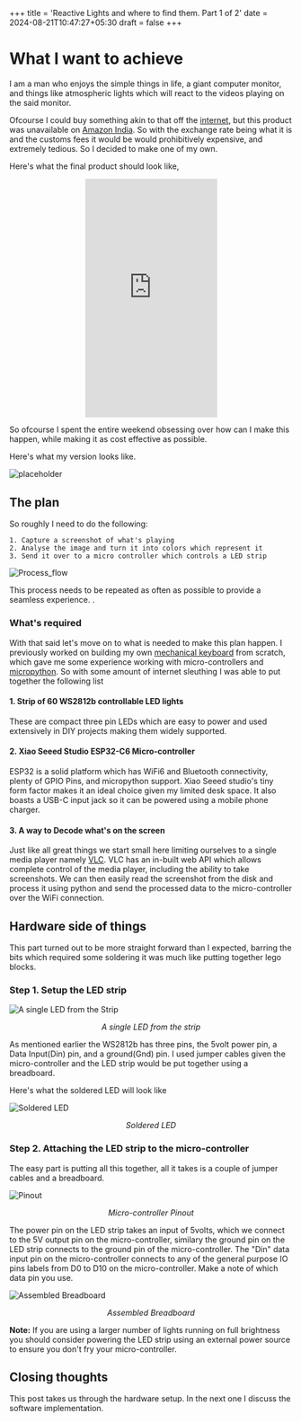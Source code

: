 +++
title = 'Reactive Lights and where to find them. Part 1 of 2'
date = 2024-08-21T10:47:27+05:30
draft = false
+++

# What I want to achieve
I am a man who enjoys the simple things in life, a giant computer monitor, and things like atmospheric lights which will react to 
the videos playing on the said monitor. 

Ofcourse I could buy something akin to that off the [internet](https://us.govee.com/products/govee-tv-backlight-3-lite?Size=For%2075-85%20inch%20TVs&Version=DUNE-themed%20Packaging), 
but this product was unavailable on [Amazon India](https://www.amazon.in). So with the exchange rate being what it is and 
the customs fees it would be would prohibitively expensive, and extremely tedious. So I decided to make one of my own.

Here's what the final product should look like, 	

<div style="display: flex; justify-content: center;">
<iframe width="235" height="424.5" src="https://www.youtube.com/embed/1Lx_C2iYTV0" title="Finding Nemo but the TV lights REACT! 🤯" frameborder="0" allow="accelerometer; autoplay; clipboard-write; encrypted-media; gyroscope; picture-in-picture; web-share" referrerpolicy="strict-origin-when-cross-origin" allowfullscreen></iframe>
</div>

So ofcourse I spent the entire weekend obsessing over how can I make this happen, 
while making it as cost effective as possible.

Here's what my version looks like.

![placeholder](#)

## The plan

So roughly I need to do the following:

    1. Capture a screenshot of what's playing
    2. Analyse the image and turn it into colors which represent it
    3. Send it over to a micro controller which controls a LED strip

![Process_flow](/images/flow.svg)

This process needs to be repeated as often as possible to provide a seamless experience. . 

### What's required
With that said let's move on to what is needed to make this plan happen. I previously worked on building my 
own [mechanical keyboard](https://github.com/adityadhegde/shorty40) from scratch, which gave me some experience 
working with micro-controllers and [micropython](https://micropython.org/). So with some amount of internet sleuthing I was 
able to put together the following list

#### 1. Strip of 60 WS2812b controllable LED lights
These are compact three pin LEDs which are easy to power and used extensively in DIY projects making them widely supported.
 
#### 2. Xiao Seeed Studio ESP32-C6 Micro-controller
ESP32 is a solid platform which has WiFi6 and Bluetooth connectivity, plenty of GPIO Pins, and micropython support. Xiao Seeed 
studio's tiny form factor makes it an ideal choice given my limited desk space. It also boasts a USB-C input jack so it can be powered using 
a mobile phone charger.

#### 3. A way to Decode what's on the screen
Just like all great things we start small here limiting ourselves to a single media player namely [VLC](https://www.videolan.org/vlc/). 
VLC has an in-built web API which allows complete control of the media player, including the ability to take screenshots. We can 
then easily read the screenshot from the disk and process it using python and send the processed data to the micro-controller 
over the WiFi connection.

## Hardware side of things
This part turned out to be more straight forward than I expected, barring the bits which required some soldering
it was much like putting together lego blocks. 

### Step 1. Setup the LED strip

![A single LED from the Strip](/images/LED.jpeg)
<p style="text-align: center;"><em>A single LED from the strip</em></p>

As mentioned earlier the WS2812b has three pins, the 5volt power pin, a Data Input(Din) pin, and a ground(Gnd) pin. I used 
jumper cables given the micro-controller and the LED strip would be put together using a breadboard.

Here's what the soldered LED will look like

![Soldered LED](/images/LED_soldered.jpeg)
<p style="text-align: center;"><em>Soldered LED</em></p>

### Step 2. Attaching the LED strip to the micro-controller

The easy part is putting all this together, all it takes is a couple of jumper cables and a breadboard.

![Pinout](/images/Pinout.png)
<p style="text-align: center;"><em>Micro-controller Pinout</em></p>

The power pin on the LED strip takes an input of 5volts, which we connect to the 5V output pin 
on the micro-controller, similary the ground pin on the LED strip connects to the ground pin of the 
micro-controller. The "Din" data input pin on the micro-controller connects to any of the 
general purpose IO pins labels from D0 to D10 on the micro-controller. Make a note of which data pin 
you use.

![Assembled Breadboard](/images/assemby.jpeg)
<p style="text-align: center;"><em>Assembled Breadboard</em></p>

**Note:** If you are using a larger number of lights running on full brightness you should consider 
powering the LED strip using an external power source to ensure you don't fry your micro-controller.

## Closing thoughts
This post takes us through the hardware setup. In the next one I discuss the software implementation.

